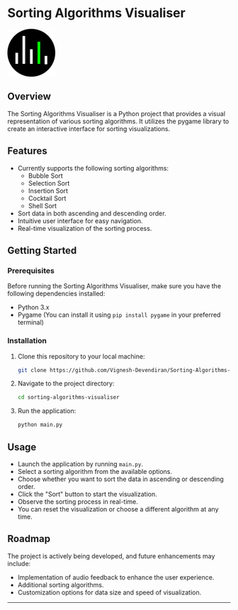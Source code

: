 # Sorting Algorithms Visualiser

![Sorting Algorithms Visualiser Demo](Assets/WindowIcon.png)

## Overview

The Sorting Algorithms Visualiser is a Python project that provides a visual representation of various sorting algorithms. It utilizes the pygame library to create an interactive interface for sorting visualizations.

## Features

- Currently supports the following sorting algorithms:
  - Bubble Sort
  - Selection Sort
  - Insertion Sort
  - Cocktail Sort
  - Shell Sort
- Sort data in both ascending and descending order.
- Intuitive user interface for easy navigation.
- Real-time visualization of the sorting process.

## Getting Started

### Prerequisites

Before running the Sorting Algorithms Visualiser, make sure you have the following dependencies installed:

- Python 3.x
- Pygame (You can install it using `pip install pygame` in your preferred terminal)


### Installation

1. Clone this repository to your local machine:

   ```bash
   git clone https://github.com/Vignesh-Devendiran/Sorting-Algorithms-Visualiser.git
   ```

2. Navigate to the project directory:

   ```bash
   cd sorting-algorithms-visualiser
   ```

3. Run the application:

   ```bash
   python main.py
   ```

## Usage

- Launch the application by running `main.py`.
- Select a sorting algorithm from the available options.
- Choose whether you want to sort the data in ascending or descending order.
- Click the "Sort" button to start the visualization.
- Observe the sorting process in real-time.
- You can reset the visualization or choose a different algorithm at any time.

## Roadmap

The project is actively being developed, and future enhancements may include:

- Implementation of audio feedback to enhance the user experience.
- Additional sorting algorithms.
- Customization options for data size and speed of visualization.

---